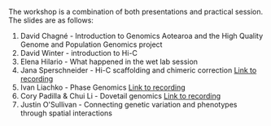 
The workshop is a combination of both presentations and practical session. The slides are as follows:

1. David Chagné - Introduction to Genomics Aotearoa and the High Quality Genome and Population Genomics project
2. David Winter - introduction to Hi-C
3. Elena Hilario - What happened in the wet lab session
4. Jana Sperschneider - Hi-C scaffolding and chimeric correction <a href="https://www.youtube.com/watch?v=8xb7IMRUjrw">Link to recording</a>
5. Ivan Liachko - Phase Genomics <a href="https://www.youtube.com/watch?v=jVe883C2gNI">Link to recording</a>
6. Cory Padilla & Chui Li - Dovetail genomics <a href="https://www.youtube.com/watch?v=cc_qEdb_V30">Link to recording</a>
7. Justin O'Sullivan - Connecting genetic variation and phenotypes through spatial interactions

